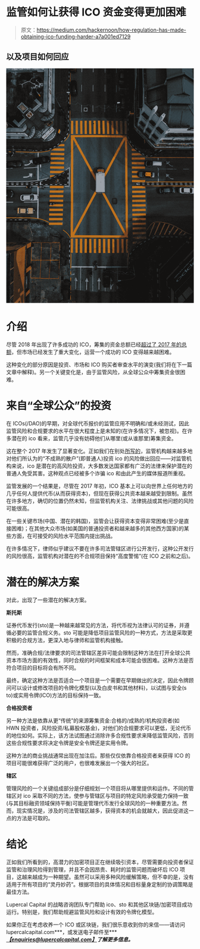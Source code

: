 # 监管如何让获得 ICO 资金变得更加困难

> 原文：<https://medium.com/hackernoon/how-regulation-has-made-obtaining-ico-funding-harder-a7a001ed7129>

## 以及项目如何回应

![](img/0fa441158e923494e541d8fd9392a1fa.png)

# 介绍

尽管 2018 年出现了许多成功的 ICO，筹集的资金总额已经[超过了 2017 年的总额](https://www.coindesk.com/6-3-billion-2018-ico-funding-already-outpaced-2017/)，但市场已经发生了重大变化，运营一个成功的 ICO 变得越来越困难。

这种变化的部分原因是投资、市场和 ICO 购买者审查水平的演变(我们将在下一篇文章中解释)。另一个关键变化是，由于监管风险，从全球公众中筹集资金很困难。

# 来自“全球公众”的投资

在 ICOs(/DAO)的早期，对全球代币报价的监管应用不明确和/或未经测试，因此监管风险和合规要求的水平在很大程度上是未知的(在许多情况下，被忽视)。在许多潜在的 ico 看来，监管几乎没有妨碍他们从哪里(或从谁那里)筹集资金。

这在整个 2017 年发生了显著变化。正如我们在别处[所写的](https://hackernoon.com/sec-warns-crypto-projects-and-ico-advisers-3d2bb61e24cc)，监管机构越来越多地对他们所认为的“不成熟的散户”(即普通人)投资 ico 的风险做出回应——对监管机构来说，ico 是潜在的高风险投资，大多数发达国家都有广泛的法律来保护潜在的普通人免受其害。这种观点已经被多个诈骗 ico 和由此产生的媒体报道所重视。

监管发展的一个结果是，尽管在 2017 年初，ICO 基本上可以向世界上任何地方的几乎任何人提供代币(从而获得资本)，但现在获得公共资本越来越受到限制。虽然在许多地方，确切的位置仍然未知，但监管机构关注、法律挑战或其他问题的风险可能很高。

在一些关键市场(中国、潜在的韩国)，监管会让获得资本变得非常困难(至少是直接困难)；在其他大众市场(如美国的普通投资者和越来越多的其他西方国家)的某些方面，在可接受的风险水平范围内提出挑战。

在许多情况下，律师似乎建议不要在许多司法管辖区进行公开发行，这种公开发行的风险很高，监管机构对潜在的不合规项目保持“高度警惕”(在 ICO 之前和之后)。

# 潜在的解决方案

对此，出现了一些潜在的解决方案。

**斯托斯**

证券代币发行(sto)是一种越来越常见的方法，将代币视为法律认可的证券，并遵循必要的监管合规义务。sto 可能是降低项目监管风险的一种方式，方法是采取更积极的合规方法，更深入地与律师和监管机构接触。

然而，准确合规/法律要求的司法管辖区差异可能会限制这种方法在打开全球公共资本市场方面的有效性，同时合规的时间框架和成本可能会很困难。这种方法是否符合项目的目标将会有所不同。

最终，确定这种方法是否适合一个项目是一个需要在早期做出的决定，因此令牌顾问可以设计或修改项目的令牌化模型(以及白皮书和其他材料)，以试图与安全(s to)或实用令牌(ICO)方法的目标保持一致。

**合格投资者**

另一种方法是依靠从更“传统”的来源筹集资金:合格的/成熟的/机构投资者(如 HWN 投资者，风险投资/私募股权基金)，对他们的合规要求可以更低，无论代币的地位如何。实际上，该方法试图通过消除许多合规性要求来降低监管风险，否则这些合规性要求将决定令牌是安全令牌还是实用令牌。

这种方法的商业挑战通常出现在加注后。那些仅仅依靠合格投资者来获得 ICO 的项目可能很难获得广泛的用户，也很难发展出一个强大的社区。

**辖区**

管理风险的一个关键组成部分是仔细规划一个项目将从哪里提供和运作。不同的管辖区对 ico 采取不同的方法，使参与管辖区与项目的特定风险承受能力保持一致(与其目标融资领域保持平衡)可能是管理代币发行全球风险的一种重要方法。然而，现实情况是，涉及的司法管辖区越多，获得资本的机会就越大，因此促进这一点的方法是可取的。

# 结论

正如我们所看到的，高潜力的加密项目正在继续吸引资本，尽管需要向投资者保证监管和治理风险得到管理，并且不会因昂贵、耗时的监管问题而破坏后 ICO 项目，这越来越成为一种期望。虽然可以采用多种风险缓解策略，但不幸的是，没有适用于所有项目的“灵丹妙药”。根据项目的具体情况和目标量身定制的协调策略是最佳方法。

Lupercal Capital 的战略咨询团队专门帮助 ico、sto 和其他区块链/加密项目成功运行。特别是，我们帮助规避监管风险和设计有效的令牌化模型。

如果你正在考虑收养一个 ICO 或区块链，我们很乐意收到你的来信——请访问 lupercalcapital.com***，或发送电子邮件至***[***【enquiries@lupercalcapital.com】***](mailto:enquiries@lupercalcapital.com)***了解更多信息。***